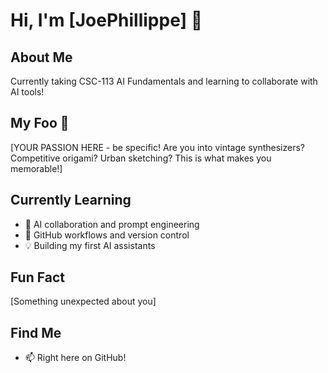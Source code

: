 # Hi, I'm [JoePhillippe] 👋

## About Me
Currently taking CSC-113 AI Fundamentals and learning to collaborate with AI tools!

## My Foo 🎯
[YOUR PASSION HERE - be specific! Are you into vintage synthesizers? 
Competitive origami? Urban sketching? This is what makes you memorable!]

## Currently Learning
- 🤖 AI collaboration and prompt engineering
- 🐙 GitHub workflows and version control
- 💡 Building my first AI assistants

## Fun Fact
[Something unexpected about you]

## Find Me
- 📫 Right here on GitHub!
